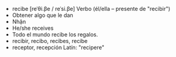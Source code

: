 - recibe	[reˈθi.βe / reˈsi.βe]	Verbo (él/ella – presente de "recibir")  
- Obtener algo que le dan  
- Nhận  
- He/she receives  
- Todo el mundo recibe los regalos.  
- recibir, recibo, recibes, recibe  
- receptor, recepción	Latín: "recipere"